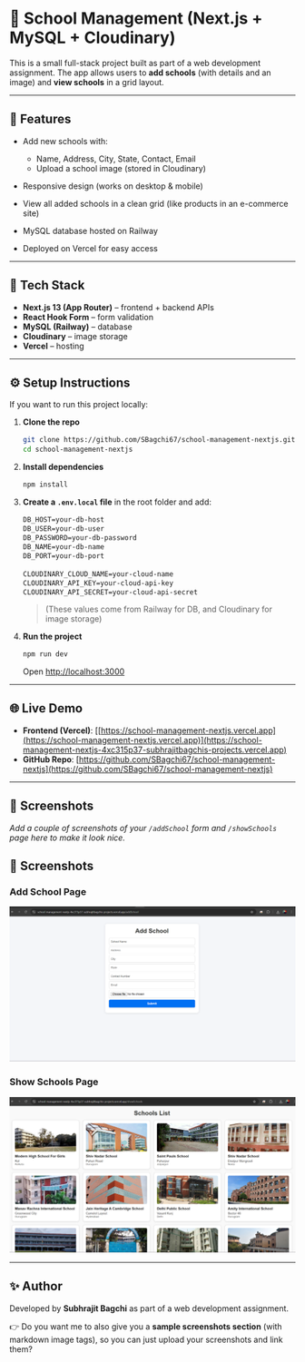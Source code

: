 # 📘 School Management (Next.js + MySQL + Cloudinary)

This is a small full-stack project built as part of a web development assignment.
The app allows users to **add schools** (with details and an image) and **view schools** in a grid layout.

---

## 🚀 Features

* Add new schools with:

  * Name, Address, City, State, Contact, Email
  * Upload a school image (stored in Cloudinary)
* Responsive design (works on desktop & mobile)
* View all added schools in a clean grid (like products in an e-commerce site)
* MySQL database hosted on Railway
* Deployed on Vercel for easy access

---

## 📂 Tech Stack

* **Next.js 13 (App Router)** – frontend + backend APIs
* **React Hook Form** – form validation
* **MySQL (Railway)** – database
* **Cloudinary** – image storage
* **Vercel** – hosting

---

## ⚙️ Setup Instructions

If you want to run this project locally:

1. **Clone the repo**

   ```bash
   git clone https://github.com/SBagchi67/school-management-nextjs.git
   cd school-management-nextjs
   ```

2. **Install dependencies**

   ```bash
   npm install
   ```

3. **Create a `.env.local` file** in the root folder and add:

   ```
   DB_HOST=your-db-host
   DB_USER=your-db-user
   DB_PASSWORD=your-db-password
   DB_NAME=your-db-name
   DB_PORT=your-db-port

   CLOUDINARY_CLOUD_NAME=your-cloud-name
   CLOUDINARY_API_KEY=your-cloud-api-key
   CLOUDINARY_API_SECRET=your-cloud-api-secret
   ```

   > (These values come from Railway for DB, and Cloudinary for image storage)

4. **Run the project**

   ```bash
   npm run dev
   ```

   Open [http://localhost:3000](http://localhost:3000)

---

## 🌐 Live Demo

* **Frontend (Vercel)**: [[https://school-management-nextjs.vercel.app](https://school-management-nextjs.vercel.app)](https://school-management-nextjs-4xc315p37-subhrajitbagchis-projects.vercel.app)
* **GitHub Repo**: [https://github.com/SBagchi67/school-management-nextjs](https://github.com/SBagchi67/school-management-nextjs)

---

## 📸 Screenshots

*Add a couple of screenshots of your `/addSchool` form and `/showSchools` page here to make it look nice.*

## 📸 Screenshots

### Add School Page
![Add School Page](screenshots/add-School.png)

### Show Schools Page
![Show Schools Page](screenshots/show-Schools.png)

---

## ✨ Author

Developed by **Subhrajit Bagchi** as part of a web development assignment.



👉 Do you want me to also give you a **sample screenshots section** (with markdown image tags), so you can just upload your screenshots and link them?
